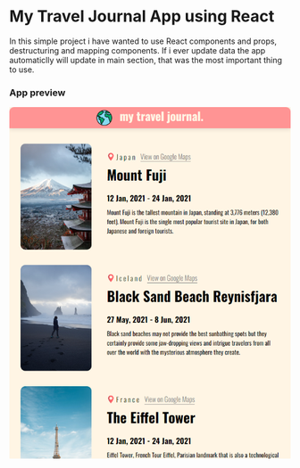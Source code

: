 # My Travel Journal App using React

In this simple project i have wanted to use React components and props, destructuring and mapping components. If i ever update data the app automaticlly will update in main section, that was the most important thing to use.

### App preview

![](https://github.com/jakubfronczyk/my-travel-journal/blob/main/src/images/app-preview.png)